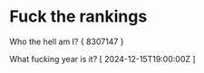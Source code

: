 # Fuck the rankings

Who the hell am I?
{ 8307147 }

What fucking year is it?
[ 2024-12-15T19:00:00Z ]
